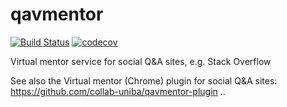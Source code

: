 # qavmentor
[![Build Status](https://travis-ci.org/collab-uniba/qavmentor.svg?branch=master)](https://travis-ci.org/collab-uniba/qavmentor) [![codecov](https://codecov.io/gh/collab-uniba/qavmentor/branch/master/graph/badge.svg)](https://codecov.io/gh/collab-uniba/qavmentor)

Virtual mentor service for social Q&amp;A sites, e.g. Stack Overflow

See also the Virtual mentor (Chrome) plugin for social Q&A sites: https://github.com/collab-uniba/qavmentor-plugin
..

